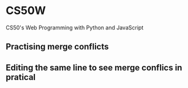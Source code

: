 # CS50W
CS50's Web Programming with Python and JavaScript

## Practising merge conflicts

## Editing the same line to see merge conflics in pratical

